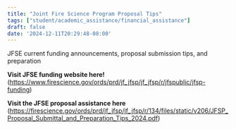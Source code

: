 ```yaml
---
title: "Joint Fire Science Program Proposal Tips"
tags: ["student/academic_assistance/financial_assistance"]
draft: false
date: '2024-12-11T20:29:48-08:00'
---
```


JFSE current funding announcements, proposal submission tips, and preparation

**Visit JFSE funding website here!** (https://www.firescience.gov/ords/prd/jf_jfsp/jf_jfsp/r/jfspublic/jfsp-funding)

**Visit the JFSE proposal assistance here** (https://firescience.gov/ords/prd/jf_jfsp/jf_jfsp/r/134/files/static/v206/JFSP_Proposal_Submittal_and_Preparation_Tips_2024.pdf)

